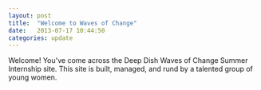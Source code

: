 ```yaml
---
layout: post
title:  "Welcome to Waves of Change"
date:   2013-07-17 10:44:50
categories: update
---
```


Welcome! You've come across the Deep Dish Waves of Change Summer Internship site. This site is built, managed, and rund by a talented group of young women. 
